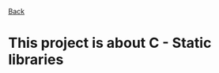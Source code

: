 <a href = "https://github.com/Gtindi/alx-low_level_programming">Back</a>
<h1> This project is about C - Static libraries </h1>
